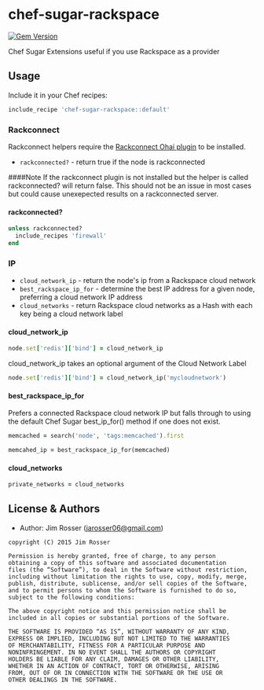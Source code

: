 chef-sugar-rackspace
====================
[![Gem Version](https://badge.fury.io/rb/chef-sugar-rackspace.svg)](http://badge.fury.io/rb/chef-sugar-rackspace)

Chef Sugar Extensions useful if you use Rackspace as a provider

Usage
-----
Include it in your Chef recipes:

```ruby
include_recipe 'chef-sugar-rackspace::default'
```

### Rackconnect
Rackconnect helpers require the [Rackconnect Ohai plugin](https://github.com/jarosser06/ohai-rackconnect) to be installed.

- `rackconnected?` - return true if the node is rackconnected

####Note
If the rackconnect plugin is not installed but the helper is called
rackconnected? will return false.  This should not be an issue in most
cases but could cause unexepected results on a rackconnected server.

#### rackconnected?
```ruby
unless rackconnected?
  include_recipes 'firewall'
end
```

### IP
- `cloud_network_ip` - return the node's ip from a Rackspace cloud network
- `best_rackspace_ip_for` - determine the best IP address for a given node, preferring a cloud network IP address
- `cloud_networks` - return Rackspace cloud networks as a Hash with each key being a cloud network label

#### cloud_network_ip
```ruby
node.set['redis']['bind'] = cloud_network_ip
```

cloud_network_ip takes an optional argument of the Cloud Network Label
```ruby
node.set['redis']['bind'] = cloud_network_ip('mycloudnetwork')
```

#### best_rackspace_ip_for
Prefers a connected Rackspace cloud network IP but falls through to using the
default Chef Sugar best_ip_for() method if one does not exist.

```ruby
memcached = search('node', 'tags:memcached').first

memcahed_ip = best_rackspace_ip_for(memcached)
```

#### cloud_networks
```ruby
private_networks = cloud_networks
```

License & Authors
-----------------
- Author: Jim Rosser (jarosser06@gmail.com)

```text
copyright (C) 2015 Jim Rosser

Permission is hereby granted, free of charge, to any person
obtaining a copy of this software and associated documentation
files (the “Software”), to deal in the Software without restriction,
including without limitation the rights to use, copy, modify, merge,
publish, distribute, sublicense, and/or sell copies of the Software,
and to permit persons to whom the Software is furnished to do so,
subject to the following conditions:

The above copyright notice and this permission notice shall be
included in all copies or substantial portions of the Software.

THE SOFTWARE IS PROVIDED “AS IS”, WITHOUT WARRANTY OF ANY KIND,
EXPRESS OR IMPLIED, INCLUDING BUT NOT LIMITED TO THE WARRANTIES
OF MERCHANTABILITY, FITNESS FOR A PARTICULAR PURPOSE AND
NONINFRINGEMENT. IN NO EVENT SHALL THE AUTHORS OR COPYRIGHT
HOLDERS BE LIABLE FOR ANY CLAIM, DAMAGES OR OTHER LIABILITY,
WHETHER IN AN ACTION OF CONTRACT, TORT OR OTHERWISE, ARISING
FROM, OUT OF OR IN CONNECTION WITH THE SOFTWARE OR THE USE OR
OTHER DEALINGS IN THE SOFTWARE.
```
